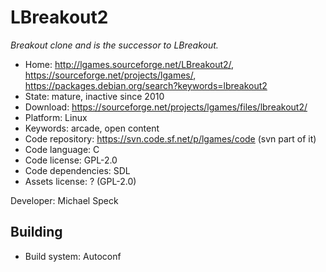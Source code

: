 # LBreakout2

_Breakout clone and is the successor to LBreakout._

- Home: http://lgames.sourceforge.net/LBreakout2/, https://sourceforge.net/projects/lgames/, https://packages.debian.org/search?keywords=lbreakout2
- State: mature, inactive since 2010
- Download: https://sourceforge.net/projects/lgames/files/lbreakout2/
- Platform: Linux
- Keywords: arcade, open content
- Code repository: https://svn.code.sf.net/p/lgames/code (svn part of it)
- Code language: C
- Code license: GPL-2.0
- Code dependencies: SDL
- Assets license: ? (GPL-2.0)

Developer: Michael Speck

## Building

- Build system: Autoconf
